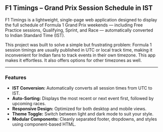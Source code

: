 ## F1 Timings – Grand Prix Session Schedule in IST

F1 Timings is a lightweight, single-page web application designed to display the full schedule of Formula 1 Grand Prix weekends — including Free Practice sessions, Qualifying, Sprint, and Race — automatically converted to Indian Standard Time (IST).

This project was built to solve a simple but frustrating problem: Formula 1 session timings are usually published in UTC or local track time, making it inconvenient for Indian fans to track events in their own timezone. This app makes it effortless. It also offers options for other timezones as well.

---

### Features

- **IST Conversion:** Automatically converts all session times from UTC to IST.
- **Auto-Sorting:** Displays the most recent or next event first, followed by upcoming races.
- **Responsive Design:** Optimized for both desktop and mobile views.
- **Theme Toggle:** Switch between light and dark mode to suit your style.
- **Modular Components:** Cleanly separated footer, dropdowns, and styles using component-based HTML.

